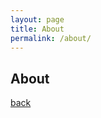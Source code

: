 ```yaml
---
layout: page
title: About
permalink: /about/
---
```


## About

[back](/)

[jekyll-organization]: https://github.com/jekyll
